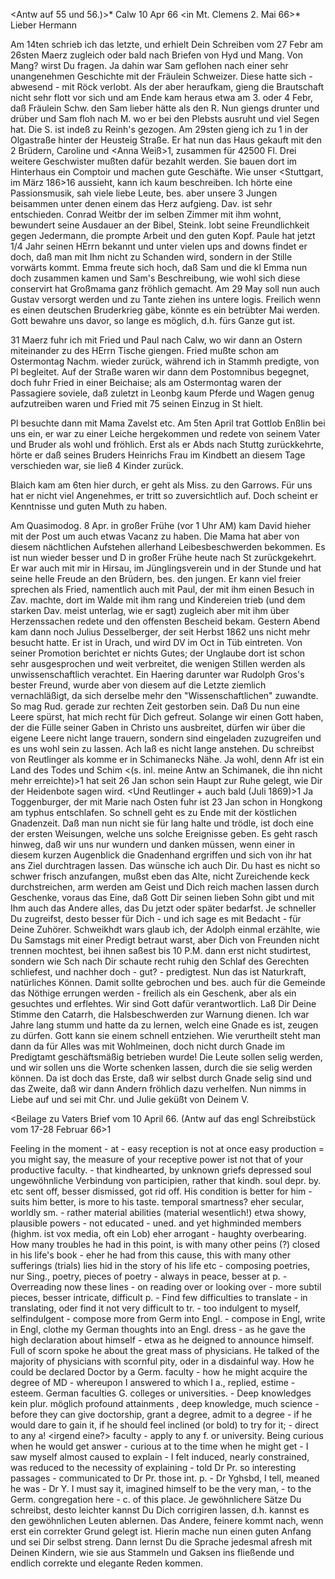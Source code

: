 <Antw auf 55 und 56.)>* Calw 10 Apr 66
 <in Mt. Clemens 2. Mai 66>*
Lieber Hermann

Am 14ten schrieb ich das letzte, und erhielt Dein Schreiben vom 27 Febr am 26sten Maerz zugleich oder bald nach Briefen von Hyd und Mang. Von Mang? wirst Du fragen. Ja dahin war Sam geflohen nach einer sehr unangenehmen Geschichte mit der Fräulein Schweizer. Diese hatte sich - abwesend - mit Röck verlobt. Als der aber heraufkam, gieng die Brautschaft nicht sehr flott vor sich und am Ende kam heraus etwa am 3. oder 4 Febr, daß Fräulein Schw. den Sam lieber hätte als den R. Nun giengs drunter und drüber und Sam floh nach M. wo er bei den Plebsts ausruht und viel Segen hat. Die S. ist indeß zu Reinh's gezogen. Am 29sten gieng ich zu <Adolph Gundert>1 in der Olgastraße hinter der Heusteig Straße. Er hat nun das Haus gekauft mit den 2 Brüdern, Caroline und <Anna Weiß>1, zusammen für 42500 Fl. Drei weitere Geschwister mußten dafür bezahlt werden. Sie bauen dort im Hinterhaus ein Comptoir und machen gute Geschäfte. Wie unser <Stuttgart, im März 186>16 aussieht, kann ich kaum beschreiben. Ich hörte eine Passionsmusik, sah viele liebe Leute, bes. aber unsere 3 Jungen beisammen unter denen einem das Herz aufgieng. Dav. ist sehr entschieden. Conrad Weitbr der im selben Zimmer mit ihm wohnt, bewundert seine Ausdauer an der Bibel, Steink. lobt seine Freundlichkeit gegen Jedermann, die prompte Arbeit und den guten Kopf. Paule hat jetzt 1/4 Jahr seinen HErrn bekannt und unter vielen ups and downs findet er doch, daß man mit Ihm nicht zu Schanden wird, sondern in der Stille vorwärts kommt. Emma freute sich hoch, daß Sam und die kl Emma nun doch zusammen kamen und Sam's Beschreibung, wie wohl sich diese conservirt hat Großmama ganz fröhlich gemacht. Am 29 May soll nun auch Gustav versorgt werden und zu Tante ziehen ins untere logis. Freilich wenn es einen deutschen Bruderkrieg gäbe, könnte es ein betrübter Mai werden. Gott bewahre uns davor, so lange es möglich, d.h. fürs Ganze gut ist.

31 Maerz fuhr ich mit Fried und Paul nach Calw, wo wir dann an Ostern miteinander zu des HErrn Tische giengen. Fried mußte schon am Ostermontag Nachm. wieder zurück, während ich in Stammh predigte, von Pl begleitet. Auf der Straße waren wir dann dem Postomnibus begegnet, doch fuhr Fried in einer Beichaise; als am Ostermontag waren der Passagiere soviele, daß zuletzt in Leonbg kaum Pferde und Wagen genug aufzutreiben waren und Fried mit 75 seinen Einzug in St hielt.

Pl besuchte dann mit Mama Zavelst etc. Am 5ten April trat Gottlob Enßlin bei uns ein, er war zu einer Leiche hergekommen und redete von seinem Vater und Bruder als wohl und fröhlich. Erst als er Abds nach Stuttg zurückkehrte, hörte er daß seines Bruders Heinrichs Frau im Kindbett an diesem Tage verschieden war, sie ließ 4 Kinder zurück.

Blaich kam am 6ten hier durch, er geht als Miss. zu den Garrows. Für uns hat er nicht viel Angenehmes, er tritt so zuversichtlich auf. Doch scheint er Kenntnisse und guten Muth zu haben.

Am Quasimodog. 8 Apr. in großer Frühe (vor 1 Uhr AM) kam David hieher mit der Post um auch etwas Vacanz zu haben. Die Mama hat aber von diesem nächtlichen Aufstehen allerhand Leibesbeschwerden bekommen. Es ist nun wieder besser und D in großer Frühe heute nach St zurückgekehrt. Er war auch mit mir in Hirsau, im Jünglingsverein und in der Stunde und hat seine helle Freude an den Brüdern, bes. den jungen. Er kann viel freier sprechen als Fried, namentlich auch mit Paul, der mit ihm einen Besuch in Zav. machte, dort im Walde mit ihm rang und Kindereien trieb (und dem starken Dav. meist unterlag, wie er sagt) zugleich aber mit ihm über Herzenssachen redete und den offensten Bescheid bekam. Gestern Abend kam dann noch Julius Desselberger, der seit Herbst 1862 uns nicht mehr besucht hatte. Er ist in Urach, und wird DV im Oct in Tüb eintreten. Von seiner Promotion berichtet er nichts Gutes; der Unglaube dort ist schon sehr ausgesprochen und weit verbreitet, die wenigen Stillen werden als unwissenschaftlich verachtet. Ein Haering darunter war Rudolph Gros's bester Freund, wurde aber von diesem auf die Letzte ziemlich vernachläßigt, da sich derselbe mehr den "Wissenschaftlichen" zuwandte. So mag Rud. gerade zur rechten Zeit gestorben sein. 
Daß Du nun eine Leere spürst, hat mich recht für Dich gefreut. Solange wir einen Gott haben, der die Fülle seiner Gaben in Christo uns ausbreitet, dürfen wir über die eigene Leere nicht lange trauern, sondern sind eingeladen zuzugreifen und es uns wohl sein zu lassen. Ach laß es nicht lange anstehen. Du schreibst von Reutlinger als komme er in Schimanecks Nähe. Ja wohl, denn Afr ist ein Land des Todes und Schim <(s. inl. meine Antw an Schimanek, die ihn nicht mehr erreichte)>1 hat seit 26 Jan schon sein Haupt zur Ruhe gelegt, wie Dir der Heidenbote sagen wird. <Und Reutlinger + auch bald (Juli 1869)>1 Ja Toggenburger, der mit Marie nach Osten fuhr ist 23 Jan schon in Hongkong am typhus entschlafen. So schnell geht es zu Ende mit der köstlichen Gnadenzeit. Daß man nun nicht sie für lang halte und trödle, ist doch eine der ersten Weisungen, welche uns solche Ereignisse geben. Es geht rasch hinweg, daß wir uns nur wundern und danken müssen, wenn einer in diesem kurzen Augenblick die Gnadenhand ergriffen und sich von ihr hat ans Ziel durchtragen lassen. Das wünsche ich auch Dir. Du hast es nicht so schwer frisch anzufangen, mußst eben das Alte, nicht Zureichende keck durchstreichen, arm werden am Geist und Dich reich machen lassen durch Geschenke, voraus das Eine, daß Gott Dir seinen lieben Sohn gibt und mit Ihm auch das Andere alles, das Du jetzt oder später bedarfst. Je schneller Du zugreifst, desto besser für Dich - und ich sage es mit Bedacht - für Deine Zuhörer. Schweikhdt wars glaub ich, der Adolph einmal erzählte, wie Du Samstags mit einer Predigt betraut warst, aber Dich von Freunden nicht trennen mochtest, bei ihnen saßest bis 10 P.M. dann erst nicht studirtest, sondern wie Sch nach Dir schaute recht ruhig den Schlaf des Gerechten schliefest, und nachher doch - gut? - predigtest. Nun das ist Naturkraft, natürliches Können. Damit sollte gebrochen und bes. auch für die Gemeinde das Nöthige errungen werden - freilich als ein Geschenk, aber als ein gesuchtes und erflehtes. Wir sind Gott dafür verantwortlich. Laß Dir Deine Stimme den Catarrh, die Halsbeschwerden zur Warnung dienen. Ich war Jahre lang stumm und hatte da zu lernen, welch eine Gnade es ist, zeugen zu dürfen. Gott kann sie einem schnell entziehen. Wie verurtheilt steht man dann da für Alles was mit Wohlmeinen, doch nicht durch Gnade im Predigtamt geschäftsmäßig betrieben wurde! Die Leute sollen selig werden, und wir sollen uns die Worte schenken lassen, durch die sie selig werden können. Da ist doch das Erste, daß wir selbst durch Gnade selig sind und das Zweite, daß wir dann Andern fröhlich dazu verhelfen. Nun nimms in Liebe auf und sei mit Chr. und Julie geküßt von
 Deinem V.


<Beilage zu Vaters Brief vom 10 April 66.
(Antw auf das engl Schreibstück vom 17-28 Februar 66>1

Feeling in the moment - at - easy reception is not at once easy production = you might say, the measure of your receptive power ist not that of your productive faculty. - that kindhearted, by unknown griefs depressed soul ungewöhnliche Verbindung von participien, rather that kindh. soul depr. by. etc sent off, besser dismissed, got rid off. His condition is better for him - suits him better, is more to his taste. temporal smartness? eher secular, worldly sm. - rather material abilities (material wesentlich!) etwa showy, plausible powers - not educated - uned. and yet highminded members (highm. ist vox media, oft ein Lob) eher arrogant - haughty overbearing. How many troubles he had in this point, is with many other peins <pains> (?) closed in his life's book - eher he had <he underwent> from this cause, this with many other sufferings (trials) lies hid in the story of his life etc - composing poetries, nur Sing., poetry, pieces of poetry - always in peace, besser at p. - Overreading now these lines - on reading over or looking over - more subtil pieces, besser intricate, difficult p. - Find few difficulties to translate - in translating, oder find it not very difficult to tr. - too indulgent to myself, selfindulgent - compose more from Germ into Engl. - compose in Engl, write in Engl, clothe <put> my German thoughts into an Engl. dress - as he gave the high declaration about himself - etwa as he deigned to announce himself. Full of scorn spoke he about the great mass of physicians. He talked of the majority of physicians with scornful pity, oder in a disdainful way. How he could be declared Doctor by a Germ. faculty - how he might acquire the degree of MD - whereupon I answered to which I a., replied, estime - esteem. German faculties G. colleges or universities. - Deep knowledges kein plur. möglich profound attainments <acquirements>, deep knowledge, much science - before they can give doctorship, grant a degree, admit to a degree - if he would dare to gain it, if he should feel inclined (or bold) to try for it; - direct to any a! <irgend eine?> faculty - apply to any f. or university. Being curious when he would get answer - curious at to the time when he might get - I saw myself almost caused to explain - I felt induced, nearly constrained, was reduced to the necessity of explaining - told Dr Pr. so interesting passages - communicated to Dr Pr. those int. p. - Dr Yghsbd, I tell, meaned he was - Dr Y. I must say it, imagined <supposed> himself to be the very man, - to the Germ. congregation here - c. of this place. Je gewöhnlichere Sätze Du schreibst, desto leichter kannst Du Dich corrigiren lassen, d.h. kannst es den gewöhnlichen Leuten ablernen. Das Andere, feinere kommt nach, wenn erst ein correkter Grund gelegt ist. Hierin mache nun einen guten Anfang und sei Dir selbst streng. Dann lernst Du die Sprache jedesmal afresh mit Deinen Kindern, wie sie aus Stammeln und Gaksen ins fließende und endlich correkte und elegante Reden kommen.
